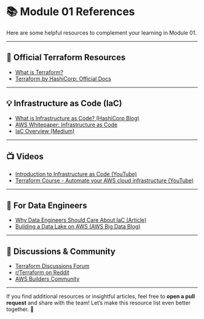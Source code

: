 # 📚 Module 01 References

Here are some helpful resources to complement your learning in Module 01.

---

## 🌱 Official Terraform Resources

- [What is Terraform?](https://www.hashicorp.com/terraform)  
- [Terraform by HashiCorp: Official Docs](https://developer.hashicorp.com/terraform/docs)  

---

## 💡 Infrastructure as Code (IaC)

- [What is Infrastructure as Code? (HashiCorp Blog)](https://www.hashicorp.com/resources/what-is-infrastructure-as-code)  
- [AWS Whitepaper: Infrastructure as Code](https://docs.aws.amazon.com/whitepapers/latest/introduction-devops-aws/infrastructure-as-code.html)  
- [IaC Overview (Medium)](https://meriemterki.medium.com/understanding-infrastructure-as-code-iac-1be251758e01)

---

## 📺 Videos

- [Introduction to Infrastructure as Code (YouTube)](https://www.youtube.com/watch?v=zWw2wuiKd5o)  
- [Terraform Course - Automate your AWS cloud infrastructure (YouTube)](https://www.youtube.com/watch?v=SLB_c_ayRMo)

---

## 📘 For Data Engineers

- [Why Data Engineers Should Care About IaC (Article)](https://dev3lop.com/the-data-engineers-guide-to-infrastructure-as-code/)  
- [Building a Data Lake on AWS (AWS Big Data Blog)](https://aws.amazon.com/big-data/datalakes-and-analytics/what-is-a-data-lake/)

---

## 💬 Discussions & Community

- [Terraform Discussions Forum](https://discuss.hashicorp.com/c/terraform-core/31)  
- [r/Terraform on Reddit](https://www.reddit.com/r/Terraform/)  
- [AWS Builders Community](https://community.aws/)

---

If you find additional resources or insightful articles, feel free to **open a pull request** and share with the team! Let’s make this resource list even better together. 🚀
